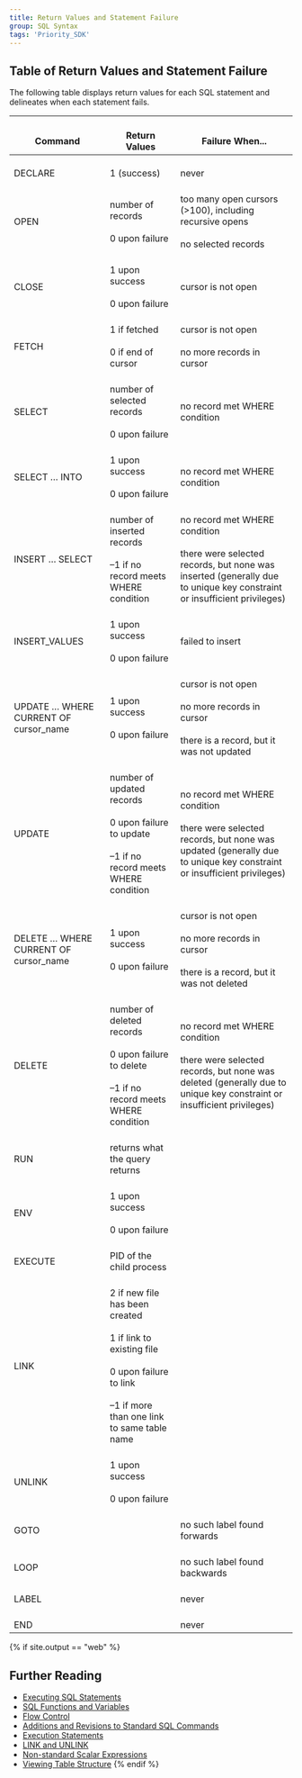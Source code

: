 ```yaml
---
title: Return Values and Statement Failure
group: SQL Syntax
tags: 'Priority_SDK'
---
```


## Table of Return Values and Statement Failure 

The following table displays return values for each SQL statement and delineates when each statement fails.

|     <br>Command                                  	|     <br>Return Values                                                                                                                                                 	|     <br>Failure When...                                                                                                                                                     	|
|--------------------------------------------------	|-----------------------------------------------------------------------------------------------------------------------------------------------------------------------	|-----------------------------------------------------------------------------------------------------------------------------------------------------------------------------	|
|    <br>DECLARE                                   	|    <br>1 (success)                                                                                                                                                    	|    <br>never                                                                                                                                                                	|
|    <br>OPEN                                      	|    <br>number of records<br>   <br>0 upon failure                                                                                                                     	|    <br>too many open cursors   (>100), including recursive opens <br>   <br>no selected records                                                                             	|
|    <br>CLOSE                                     	|    <br>1 upon success<br>   <br>0 upon failure                                                                                                                        	|    <br>cursor is not open                                                                                                                                                   	|
|    <br>FETCH                                     	|    <br>1 if fetched<br>   <br>0 if end of cursor                                                                                                                      	|    <br>cursor is not open <br>   <br>no more records in cursor                                                                                                              	|
|    <br>SELECT                                    	|    <br>number of selected records <br>   <br>0 upon failure                                                                                                           	|    <br>no record met WHERE condition                                                                                                                                        	|
|    <br>SELECT … INTO                             	|    <br>1 upon success<br>   <br>0 upon failure                                                                                                                        	|    <br>no record met WHERE condition                                                                                                                                        	|
|    <br>INSERT … SELECT                           	|    <br>number of inserted records<br>   <br>–1 if no record meets WHERE condition                                                                                     	|    <br>no record met WHERE condition <br>   <br>there were selected records, but none was inserted   (generally due to unique key constraint or insufficient privileges)    	|
|    <br>INSERT_VALUES                             	|    <br>1 upon success<br>   <br>0 upon failure                                                                                                                        	|    <br>failed to insert                                                                                                                                                     	|
|    <br>UPDATE … WHERE CURRENT OF cursor_name     	|    <br>1 upon success<br>   <br>0 upon failure                                                                                                                        	|    <br>cursor is not open <br>   <br>no more records in cursor <br>   <br>there is a record, but it was not updated                                                         	|
|    <br>UPDATE                                    	|    <br>number of updated records<br>   <br>0 upon failure to update<br>   <br>–1 if no record meets WHERE condition                                                   	|    <br>no record met WHERE condition <br>   <br>there were selected records, but none was updated   (generally due to unique key constraint or insufficient privileges)     	|
|    <br>DELETE … WHERE CURRENT OF cursor_name     	|    <br>1 upon success<br>   <br>0 upon failure                                                                                                                        	|    <br>cursor is not open <br>   <br>no more records in cursor <br>   <br>there is a record, but it was not deleted                                                         	|
|    <br>DELETE                                    	|    <br>number of deleted records<br>   <br>0 upon failure to delete<br>   <br>–1 if no record meets WHERE condition                                                   	|    <br>no record met WHERE condition <br>   <br>there were selected records, but none was deleted   (generally due to unique key constraint or insufficient privileges)     	|
|    <br>RUN                                       	|    <br>returns what the   query returns                                                                                                                               	|    <br>                                                                                                                                                                     	|
|    <br>ENV                                       	|    <br>1 upon success<br>   <br>0 upon failure                                                                                                                        	|    <br>                                                                                                                                                                     	|
|    <br>EXECUTE                                   	|    <br>PID of the child process                                                                                                                                       	|    <br>                                                                                                                                                                     	|
|    <br>LINK                                      	|    <br>2 if new file has been created<br>   <br>1 if link to existing file<br>   <br>0 upon failure to link<br>   <br>–1 if more than one link to same table name     	|    <br>                                                                                                                                                                     	|
|    <br>UNLINK                                    	|    <br>1 upon success<br>   <br>0 upon failure                                                                                                                        	|    <br>                                                                                                                                                                     	|
|    <br>GOTO                                      	|    <br>                                                                                                                                                               	|    <br>no such label found forwards                                                                                                                                         	|
|    <br>LOOP                                      	|    <br>                                                                                                                                                               	|    <br>no such label found backwards                                                                                                                                        	|
|    <br>LABEL                                     	|    <br>                                                                                                                                                               	|    <br>never                                                                                                                                                                	|
|    <br>END                                       	|    <br>                                                                                                                                                               	|    <br>never                                                                                                                                                                	|

{% if site.output == "web" %}
## Further Reading 

-   [Executing SQL Statements](Executing-SQL-Statements )
-   [SQL Functions and Variables](SQL-Functions-Variables )
-   [Flow Control](Flow-Control )
-   [Additions and Revisions to Standard SQL Commands](Additions-to-SQL-Commands )
-   [Execution Statements](Execution-Statements )
-   [LINK and UNLINK](Link-Unlink )
-   [Non-standard Scalar Expressions](Scalar-Expressions )
-   [Viewing Table Structure](TableStructure )
{% endif %}